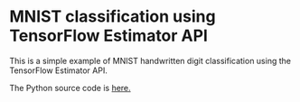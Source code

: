 # MNIST classification using TensorFlow Estimator API

This is a simple example of MNIST handwritten digit classification using the TensorFlow Estimator API.

The Python source code is <a href="https://github.com/foolmarks/mnist_estimator/blob/master/mnist_est.py">here.</a>
